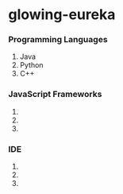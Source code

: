 # glowing-eureka

### Programming Languages
1. Java
2. Python
3. C++

### JavaScript Frameworks
1. 
2. 
3. 

### IDE
1. 
2. 
3. 